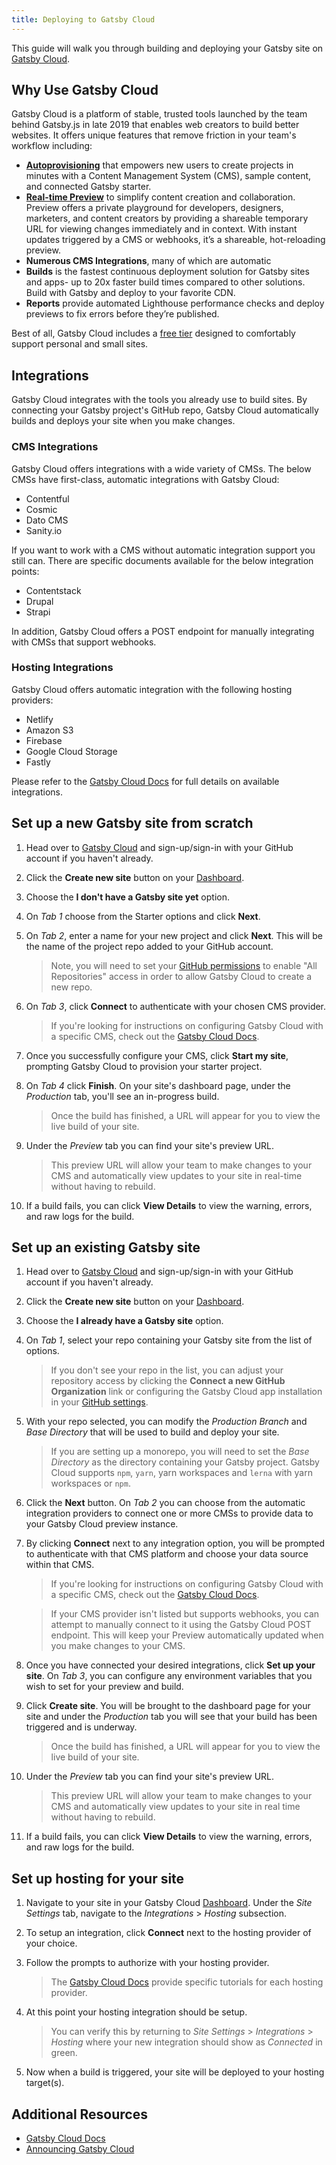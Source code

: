 ```yaml
---
title: Deploying to Gatsby Cloud
---
```


This guide will walk you through building and deploying your Gatsby site on [Gatsby Cloud](/cloud).

## Why Use Gatsby Cloud

Gatsby Cloud is a platform of stable, trusted tools launched by the team behind Gatsby.js in late 2019 that enables web creators to build better websites. It offers unique features that remove friction in your team's workflow including:

- [**Autoprovisioning**](https://support.gatsbyjs.com/hc/en-us/articles/360061317133-Quick-Connect) that empowers new users to create projects in minutes with a Content Management System (CMS), sample content, and connected Gatsby starter.
- [**Real-time Preview**](https://support.gatsbyjs.com/hc/en-us/articles/360055676874-CMS-Previews) to simplify content creation and collaboration. Preview offers a private playground for developers, designers, marketers, and content creators by providing a shareable temporary URL for viewing changes immediately and in context. With instant updates triggered by a CMS or webhooks, it’s a shareable, hot-reloading preview.
- **Numerous CMS Integrations**, many of which are automatic
- **Builds** is the fastest continuous deployment solution for Gatsby sites and apps- up to 20x faster build times compared to other solutions. Build with Gatsby and deploy to your favorite CDN.
- **Reports** provide automated Lighthouse performance checks and deploy previews to fix errors before they’re published.

Best of all, Gatsby Cloud includes a [free tier](/pricing/) designed to comfortably support personal and small sites.

## Integrations

Gatsby Cloud integrates with the tools you already use to build sites. By connecting your Gatsby project's GitHub repo, Gatsby Cloud automatically builds and deploys your site when you make changes.

### CMS Integrations

Gatsby Cloud offers integrations with a wide variety of CMSs. The below CMSs have first-class, automatic integrations with Gatsby Cloud:

- Contentful
- Cosmic
- Dato CMS
- Sanity.io

If you want to work with a CMS without automatic integration support you still can. There are specific documents available for the below integration points:

- Contentstack
- Drupal
- Strapi

In addition, Gatsby Cloud offers a POST endpoint for manually integrating with CMSs that support webhooks.

### Hosting Integrations

Gatsby Cloud offers automatic integration with the following hosting providers:

- Netlify
- Amazon S3
- Firebase
- Google Cloud Storage
- Fastly

Please refer to the [Gatsby Cloud Docs](https://support.gatsbyjs.com/hc/en-us/articles/360058357013-What-hosting-providers-are-supported-) for full details on available integrations.

## Set up a new Gatsby site from scratch

1. Head over to [Gatsby Cloud](/dashboard/signup/) and sign-up/sign-in with your GitHub account if you haven't already.

2. Click the **Create new site** button on your [Dashboard](https://www.gatsbyjs.com/dashboard/sites).

3. Choose the **I don't have a Gatsby site yet** option.

4. On _Tab 1_ choose from the Starter options and click **Next**.

5. On _Tab 2_, enter a name for your new project and click **Next**. This will be the name of the project repo added to your GitHub account.

   > Note, you will need to set your [GitHub permissions](https://github.com/settings/installations) to enable "All Repositories" access in order to allow Gatsby Cloud to create a new repo.

6. On _Tab 3_, click **Connect** to authenticate with your chosen CMS provider.

   > If you're looking for instructions on configuring Gatsby Cloud with a specific CMS, check out the [Gatsby Cloud Docs](https://support.gatsbyjs.com/hc/en-us/sections/360011112314-Connecting-to-a-Content-Management-System).

7. Once you successfully configure your CMS, click **Start my site**, prompting Gatsby Cloud to provision your starter project.

8. On _Tab 4_ click **Finish**. On your site's dashboard page, under the _Production_ tab, you'll see an in-progress build.

   > Once the build has finished, a URL will appear for you to view the live build of your site.

9. Under the _Preview_ tab you can find your site's preview URL.

   > This preview URL will allow your team to make changes to your CMS and automatically view updates to your site in real-time without having to rebuild.

10. If a build fails, you can click **View Details** to view the warning, errors, and raw logs for the build.

## Set up an existing Gatsby site

1. Head over to [Gatsby Cloud](/dashboard/signup/) and sign-up/sign-in with your GitHub account if you haven't already.

2. Click the **Create new site** button on your [Dashboard](https://www.gatsbyjs.com/dashboard/sites).

3. Choose the **I already have a Gatsby site** option.

4. On _Tab 1_, select your repo containing your Gatsby site from the list of options.

   > If you don't see your repo in the list, you can adjust your repository access by clicking the **Connect a new GitHub Organization** link or configuring the Gatsby Cloud app installation in your [GitHub settings](https://github.com/settings/installations).

5. With your repo selected, you can modify the _Production Branch_ and _Base Directory_ that will be used to build and deploy your site.

   > If you are setting up a monorepo, you will need to set the _Base Directory_ as the directory containing your Gatsby project. Gatsby Cloud supports `npm`, `yarn`, yarn workspaces and `lerna` with yarn workspaces or `npm`.

6. Click the **Next** button. On _Tab 2_ you can choose from the automatic integration providers to connect one or more CMSs to provide data to your Gatsby Cloud preview instance.

7. By clicking **Connect** next to any integration option, you will be prompted to authenticate with that CMS platform and choose your data source within that CMS.

   > If you're looking for instructions on configuring Gatsby Cloud with a specific CMS, check out the [Gatsby Cloud Docs](https://support.gatsbyjs.com/hc/en-us/sections/360011112314-Connecting-to-a-Content-Management-System).

   > If your CMS provider isn't listed but supports webhooks, you can attempt to manually connect to it using the Gatsby Cloud POST endpoint. This will keep your Preview automatically updated when you make changes to your CMS.

8. Once you have connected your desired integrations, click **Set up your site**. On _Tab 3_, you can configure any environment variables that you wish to set for your preview and build.

9. Click **Create site**. You will be brought to the dashboard page for your site and under the _Production_ tab you will see that your build has been triggered and is underway.

   > Once the build has finished, a URL will appear for you to view the live build of your site.

10. Under the _Preview_ tab you can find your site's preview URL.

    > This preview URL will allow your team to make changes to your CMS and automatically view updates to your site in real time without having to rebuild.

11. If a build fails, you can click **View Details** to view the warning, errors, and raw logs for the build.

## Set up hosting for your site

1. Navigate to your site in your Gatsby Cloud [Dashboard](https://www.gatsbyjs.com/dashboard/sites). Under the _Site Settings_ tab, navigate to the _Integrations_ > _Hosting_ subsection.

2. To setup an integration, click **Connect** next to the hosting provider of your choice.

3. Follow the prompts to authorize with your hosting provider.

   > The [Gatsby Cloud Docs](https://support.gatsbyjs.com/hc/en-us/sections/360012243573-Deploying-to-a-Hosting-Service) provide specific tutorials for each hosting provider.

4. At this point your hosting integration should be setup.

   > You can verify this by returning to _Site Settings_ > _Integrations_ > _Hosting_ where your new integration should show as _Connected_ in green.

5. Now when a build is triggered, your site will be deployed to your hosting target(s).

## Additional Resources

- [Gatsby Cloud Docs](https://support.gatsbyjs.com/hc/en-us/)
- [Announcing Gatsby Cloud](/blog/2019-11-14-announcing-gatsby-cloud/)
